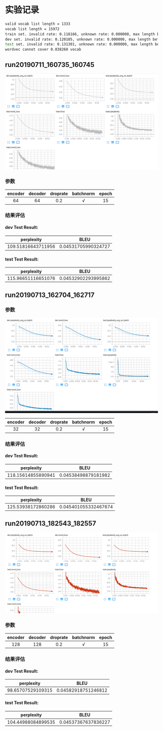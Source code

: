 # 实验记录

```bash
valid vocab list length = 1333
vocab list length = 15972
train set. invalid rate: 0.118166, unknown rate: 0.000000, max length before cut: 30, cut word rate: 0.000000
dev set. invalid rate: 0.120105, unknown rate: 0.000000, max length before cut: 30, cut word rate: 0.000000
test set. invalid rate: 0.131301, unknown rate: 0.000000, max length before cut: 30, cut word rate: 0.000000
wordvec cannot cover 0.038260 vocab
```

## run20190711_160735_160745

![TIM截图20190711173532](TIM截图20190711173532.png)

### 参数

| encoder | decoder | droprate | batchnorm | epoch |
| :-----: | :-----: | :------: | :-------: | :---: |
|   64    |   64    |   0.2    |     √     |  15   |

### 结果评估

#### dev Test Result:

|     perplexity     |        BLEU         |
| :----------------: | :-----------------: |
| 109.51816643711956 | 0.04531705990324727 |

#### test Test Result:

|     perplexity     |        BLEU         |
| :----------------: | :-----------------: |
| 115.96651116651076 | 0.04532902293995862 |

## run20190713_162704_162717

### 参数

![TIM截图20190713182342](TIM截图20190713182342.png)

| encoder | decoder | droprate | batchnorm | epoch |
| :-----: | :-----: | :------: | :-------: | :---: |
|   32    |   32    |   0.2    |     √     |  15   |

### 结果评估

#### dev Test Result:

|     perplexity     |        BLEU         |
| :----------------: | :-----------------: |
| 118.15614855890941 | 0.04538498879181982 |

#### test Test Result:

|     perplexity     |         BLEU         |
| :----------------: | :------------------: |
| 125.53938172860286 | 0.045401055332467674 |

## run20190713_182543_182557

![TIM截图20190711173532](TIM截图20190713203932.png)

### 参数

| encoder | decoder | droprate | batchnorm | epoch |
| :-----: | :-----: | :------: | :-------: | :---: |
|   128   |   128   |   0.2    |     √     |  15   |

### 结果评估

#### dev Test Result:

|    perplexity     |        BLEU         |
| :---------------: | :-----------------: |
| 98.65707529109315 | 0.04582918751246812 |

#### test Test Result:

|     perplexity     |        BLEU         |
| :----------------: | :-----------------: |
| 104.44988084899535 | 0.04537367637836227 |

